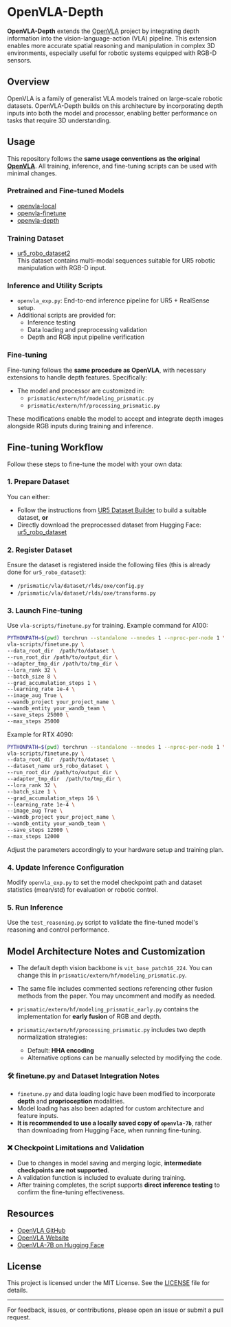 # OpenVLA-Depth

**OpenVLA-Depth** extends the [OpenVLA](https://github.com/openvla/openvla) project by integrating depth information into the vision-language-action (VLA) pipeline. This extension enables more accurate spatial reasoning and manipulation in complex 3D environments, especially useful for robotic systems equipped with RGB-D sensors.

## Overview

OpenVLA is a family of generalist VLA models trained on large-scale robotic datasets. OpenVLA-Depth builds on this architecture by incorporating depth inputs into both the model and processor, enabling better performance on tasks that require 3D understanding.

## Usage

This repository follows the **same usage conventions as the original [OpenVLA](https://github.com/openvla/openvla)**. All training, inference, and fine-tuning scripts can be used with minimal changes.

### Pretrained and Fine-tuned Models

- [openvla-local](https://huggingface.co/CHU-2002/openvla-local)  
- [openvla-finetune](https://huggingface.co/CHU-2002/openvla-finetune)  
- [openvla-depth](https://huggingface.co/CHU-2002/openvla-depth)  

### Training Dataset

- [ur5_robo_dataset2](https://huggingface.co/datasets/CHU-2002/ur5_robo_dataset)  
  This dataset contains multi-modal sequences suitable for UR5 robotic manipulation with RGB-D input.

### Inference and Utility Scripts

- `openvla_exp.py`: End-to-end inference pipeline for UR5 + RealSense setup.
- Additional scripts are provided for:
  - Inference testing
  - Data loading and preprocessing validation
  - Depth and RGB input pipeline verification

### Fine-tuning

Fine-tuning follows the **same procedure as OpenVLA**, with necessary extensions to handle depth features. Specifically:

- The model and processor are customized in:
  - `prismatic/extern/hf/modeling_prismatic.py`
  - `prismatic/extern/hf/processing_prismatic.py`

These modifications enable the model to accept and integrate depth images alongside RGB inputs during training and inference.

## Fine-tuning Workflow

Follow these steps to fine-tune the model with your own data:

### 1. Prepare Dataset

You can either:

- Follow the instructions from [UR5 Dataset Builder](https://github.com/CHU-2002/UR5_dataset_builder) to build a suitable dataset, **or**
- Directly download the preprocessed dataset from Hugging Face: [ur5_robo_dataset](https://huggingface.co/datasets/CHU-2002/ur5_robo_dataset/)

### 2. Register Dataset

Ensure the dataset is registered inside the following files (this is already done for `ur5_robo_dataset`):

- `/prismatic/vla/dataset/rlds/oxe/config.py`
- `/prismatic/vla/dataset/rlds/oxe/transforms.py`

### 3. Launch Fine-tuning

Use `vla-scripts/finetune.py` for training. Example command for A100:

```bash
PYTHONPATH=$(pwd) torchrun --standalone --nnodes 1 --nproc-per-node 1 \
vla-scripts/finetune.py \
--data_root_dir  /path/to/dataset \
--run_root_dir /path/to/output_dir \
--adapter_tmp_dir /path/to/tmp_dir \
--lora_rank 32 \
--batch_size 8 \
--grad_accumulation_steps 1 \
--learning_rate 1e-4 \
--image_aug True \
--wandb_project your_project_name \
--wandb_entity your_wandb_team \
--save_steps 25000 \
--max_steps 25000
```
Example for RTX 4090:

```bash
PYTHONPATH=$(pwd) torchrun --standalone --nnodes 1 --nproc-per-node 1 \
vla-scripts/finetune.py \
--data_root_dir  /path/to/dataset \
--dataset_name ur5_robo_dataset \
--run_root_dir /path/to/output_dir \
--adapter_tmp_dir  /path/to/tmp_dir \
--lora_rank 32 \
--batch_size 1 \
--grad_accumulation_steps 16 \
--learning_rate 1e-4 \
--image_aug True \
--wandb_project your_project_name \
--wandb_entity your_wandb_team \
--save_steps 12000 \
--max_steps 12000
```
Adjust the parameters accordingly to your hardware setup and training plan.

### 4. Update Inference Configuration

Modify `openvla_exp.py` to set the model checkpoint path and dataset statistics (mean/std) for evaluation or robotic control.

### 5. Run Inference

Use the `test_reasoning.py` script to validate the fine-tuned model's reasoning and control performance.

## Model Architecture Notes and Customization

* The default depth vision backbone is `vit_base_patch16_224`. You can change this in `prismatic/extern/hf/modeling_prismatic.py`.
* The same file includes commented sections referencing other fusion methods from the paper. You may uncomment and modify as needed.
* `prismatic/extern/hf/modeling_prismatic_early.py` contains the implementation for **early fusion** of RGB and depth.
* `prismatic/extern/hf/processing_prismatic.py` includes two depth normalization strategies:

  * Default: **HHA encoding**
  * Alternative options can be manually selected by modifying the code.

### 🛠 finetune.py and Dataset Integration Notes

* `finetune.py` and data loading logic have been modified to incorporate **depth** and **proprioception** modalities.
* Model loading has also been adapted for custom architecture and feature inputs.
* **It is recommended to use a locally saved copy of `openvla-7b`**, rather than downloading from Hugging Face, when running fine-tuning.

### ❌ Checkpoint Limitations and Validation

* Due to changes in model saving and merging logic, **intermediate checkpoints are not supported**.
* A validation function is included to evaluate during training.
* After training completes, the script supports **direct inference testing** to confirm the fine-tuning effectiveness.


## Resources

- [OpenVLA GitHub](https://github.com/openvla/openvla)
- [OpenVLA Website](https://openvla.github.io)
- [OpenVLA-7B on Hugging Face](https://huggingface.co/openvla/openvla-7b)

## License

This project is licensed under the MIT License. See the [LICENSE](./LICENSE) file for details.

---

For feedback, issues, or contributions, please open an issue or submit a pull request.

